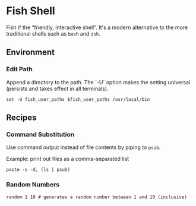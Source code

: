 # Fish Shell

Fish if the “friendly, interactive shell”. It's a modern alternative to the more traditional shells such as `bash` and `zsh`.

## Environment

### Edit Path

Append a directory to the path. The `-U´ option makes the setting universal (persists and takes effect in all terminals).

```console
set -U fish_user_paths $fish_user_paths /usr/local/bin
```

## Recipes

### Command Substitution

Use command output instead of file contents by piping to `psub`.

Example: print out files as a comma-separated list

```shellsession
paste -s -d, (ls | psub)
```

### Random Numbers

```shellsession
random 1 10 # generates a random number between 1 and 10 (inclusive)
```
